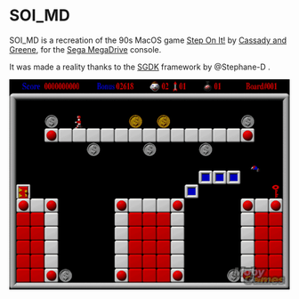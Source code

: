 # SOI_MD

SOI_MD is a recreation of the 90s MacOS game [Step On It!](https://en.wikipedia.org/wiki/Step_on_It!_(video_game)) by [Cassady and Greene](https://en.wikipedia.org/wiki/Casady_%26_Greene), for the [Sega MegaDrive](https://en.wikipedia.org/wiki/Sega_Genesis) console.

It was made a reality thanks to the [SGDK](https://github.com/Stephane-D/SGDK) framework by @Stephane-D .

![original | 200](./docs/step-on-it_2.png)